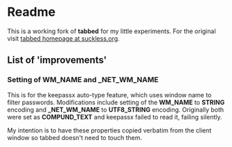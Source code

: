 # Readme

This is a working fork of **tabbed** for my little experiments.
For the original visit [tabbed homepage at suckless.org](http://tools.suckless.org/tabbed/).

## List of 'improvements'

### Setting of WM\_NAME and \_NET\_WM\_NAME

This is for the keepassx auto-type feature, which uses window name to filter passwords. Modifications include setting of the **WM\_NAME** to **STRING** encoding and **\_NET\_WM\_NAME** to **UTF8_STRING** encoding. Originally both were set as **COMPUND\_TEXT** and keepassx failed to read it, failing silently.

My intention is to have these properties copied verbatim from the client window so tabbed doesn't need to touch them.
